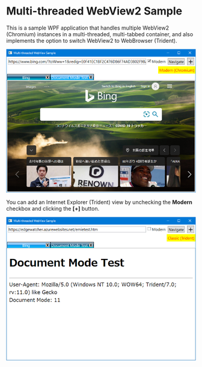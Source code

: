 ﻿# Multi-threaded WebView2 Sample

This is a sample WPF application that handles multiple WebView2 (Chromium) instances in a multi-threaded, multi-tabbed container, and also implements the option to switch WebView2 to WebBrowser (Trident).

![WebView2 in WPF](mtwv-chromium.png)

You can add an Internet Explorer (Trident) view by unchecking the **Modern** checkbox and clicking the **[+]** button.

![Trident in WPF](mtwv-trident.png)
